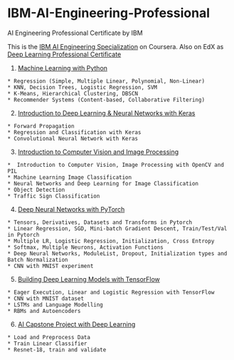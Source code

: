 # IBM-AI-Engineering-Professional
AI Engineering Professional Certificate by IBM

This is the [IBM AI Engineering Specialization](https://www.coursera.org/professional-certificates/ai-engineer) on Coursera. Also on EdX as [Deep Learning Professional Certificate](https://www.edx.org/professional-certificate/deep-learning)


1. [Machine Learning with Python](https://www.coursera.org/learn/machine-learning-with-python)
```
* Regression (Simple, Multiple Linear, Polynomial, Non-Linear)
* KNN, Decision Trees, Logistic Regression, SVM
* K-Means, Hierarchical Clustering, DBSCN
* Recommender Systems (Content-based, Collaborative Filtering)
``` 

2. [Introduction to Deep Learning & Neural Networks with Keras](https://www.coursera.org/learn/introduction-to-deep-learning-with-keras)
```
* Forward Propagation
* Regression and Classification with Keras
* Convolutional Neural Network with Keras
``` 

3. [Introduction to Computer Vision and Image Processing](https://www.coursera.org/learn/introduction-computer-vision-watson-opencv)
```
*  Introduction to Computer Vision, Image Processing with OpenCV and PIL
* Machine Learning Image Classification
* Neural Networks and Deep Learning for Image Classification
* Object Detection
* Traffic Sign Classification
``` 

4. [Deep Neural Networks with PyTorch](https://www.coursera.org/learn/deep-neural-networks-with-pytorch)
```
* Tensors, Derivatives, Datasets and Transforms in Pytorch
* Linear Regression, SGD, Mini-batch Gradient Descent, Train/Test/Val in Pytorch
* Multiple LR, Logistic Regression, Initialization, Cross Entropy
* Softmax, Multiple Neurons, Activation Functions
* Deep Neural Networks, ModuleList, Dropout, Initialization types and Batch Normalization
* CNN with MNIST experiment
``` 

5. [Building Deep Learning Models with TensorFlow](https://www.coursera.org/learn/building-deep-learning-models-with-tensorflow)
```
* Eager Execution, Linear and Logistic Regression with TensorFlow
* CNN with MNIST dataset
* LSTMs and Language Modelling
* RBMs and Autoencoders
``` 

6. [AI Capstone Project with Deep Learning](https://www.coursera.org/learn/ai-deep-learning-capstone)
```
* Load and Preprocess Data
* Train Linear Classifier
* Resnet-18, train and validate
``` 